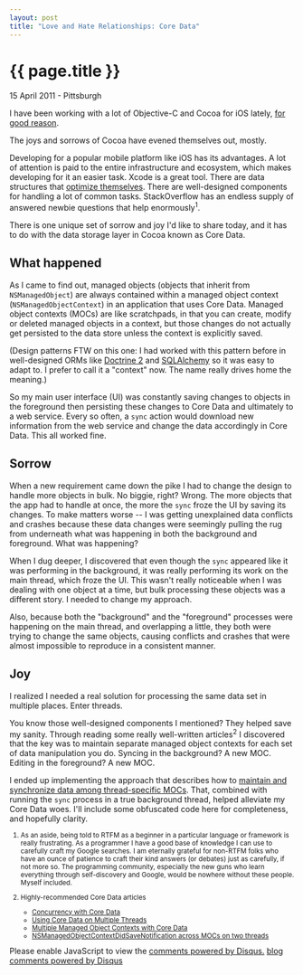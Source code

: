 ```yaml
---
layout: post
title: "Love and Hate Relationships: Core Data"
---
```


{{ page.title }}
================

<p class="meta">15 April 2011 - Pittsburgh</p>

I have been working with a lot of Objective-C and Cocoa for iOS lately, [for good reason][1].

The joys and sorrows of Cocoa have evened themselves out, mostly.

Developing for a popular mobile platform like iOS has its advantages. A lot of attention is paid to the entire infrastructure and ecosystem, which makes developing for it an easier task. Xcode is a great tool. There are data structures that [optimize themselves][2]. There are well-designed components for handling a lot of common tasks. StackOverflow has an endless supply of answered newbie questions that help enormously<sup class="reference">1</sup>.

There is one unique set of sorrow and joy I'd like to share today, and it has to do with the data storage layer in Cocoa known as Core Data.

## What happened

As I came to find out, managed objects (objects that inherit from `NSManagedObject`) are always contained within a managed object context (`NSManagedObjectContext`) in an application that uses Core Data. Managed object contexts (MOCs) are like scratchpads, in that you can create, modify or deleted managed objects in a context, but those changes do not actually get persisted to the data store unless the context is explicitly saved.

(Design patterns FTW on this one: I had worked with this pattern before in well-designed ORMs like [Doctrine 2][3] and [SQLAlchemy][4] so it was easy to adapt to. I prefer to call it a "context" now. The name really drives home the meaning.)

So my main user interface (UI) was constantly saving changes to objects in the foreground then persisting these changes to Core Data and ultimately to a web service. Every so often, a `sync` action would download new information from the web service and change the data accordingly in Core Data. This all worked fine.

## Sorrow

When a new requirement came down the pike I had to change the design to handle more objects in bulk. No biggie, right? Wrong. The more objects that the app had to handle at once, the more the `sync` froze the UI by saving its changes. To make matters worse -- I was getting unexplained data conflicts and crashes because these data changes were seemingly pulling the rug from underneath what was happening in both the background and foreground. What was happening?

When I dug deeper, I discovered that even though the `sync` appeared like it was performing in the background, it was really performing its work on the main thread, which froze the UI. This wasn't really noticeable when I was dealing with one object at a time, but bulk processing these objects was a different story. I needed to change my approach.

Also, because both the "background" and the "foreground" processes were happening on the main thread, and overlapping a little, they both were trying to change the same objects, causing conflicts and crashes that were almost impossible to reproduce in a consistent manner.

## Joy

I realized I needed a real solution for processing the same data set in multiple places. Enter threads.

You know those well-designed components I mentioned? They helped save my sanity. Through reading some really well-written articles<sup class="reference">2</sup> I discovered that the key was to maintain separate managed object contexts for each set of data manipulation you do. Syncing in the background? A new MOC. Editing in the foreground? A new MOC.

I ended up implementing the approach that describes how to [maintain and synchronize data among thread-specific MOCs][8]. That, combined with running the `sync` process in a true background thread, helped alleviate my Core Data woes. I'll include some obfuscated code here for completeness, and hopefully clarity.

<script src="https://gist.github.com/922466.js"> </script>





<small>

1. As an aside, being told to RTFM as a beginner in a particular language or framework is really frustrating. As a programmer I have a good base of knowledge I can use to carefully craft my Google searches. I am eternally grateful for non-RTFM folks who have an ounce of patience to craft their kind answers (or debates) just as carefully, if not more so. The programming community, especially the new guns who learn everything through self-discovery and Google, would be nowhere without these people. Myself included.

2. Highly-recommended Core Data articles
    * [Concurrency with Core Data][5]
    * [Using Core Data on Multiple Threads][6]
    * [Multiple Managed Object Contexts with Core Data][7]
    * [NSManagedObjectContextDidSaveNotification across MOCs on two threads][8]

</small>

[1]:http://www.itunes.com/app/axess

[2]:http://ridiculousfish.com/blog/archives/2005/12/23/array/

[3]:http://www.doctrine-project.org/docs/orm/2.0/en/tutorials/getting-started-xml-edition.html#obtaining-the-entitymanager

[4]:http://www.sqlalchemy.org/docs/orm/tutorial.html#creating-a-session

[5]:http://developer.apple.com/library/ios/#documentation/cocoa/conceptual/CoreData/Articles/cdConcurrency.html

[6]:http://www.duckrowing.com/2010/03/11/using-core-data-on-multiple-threads/

[7]:http://www.timisted.net/blog/archive/multiple-managed-object-contexts-with-core-data/

[8]:http://www.cocoabuilder.com/archive/cocoa/293250-nsmanagedobjectcontextdidsavenotification-across-mocs-on-two-threads.html#293295


<div id="disqus_thread"></div>
<script type="text/javascript">
    /* * * CONFIGURATION VARIABLES: EDIT BEFORE PASTING INTO YOUR WEBPAGE * * */
    var disqus_shortname = 'patcoll'; // required: replace example with your forum shortname

    // The following are highly recommended additional parameters. Remove the slashes in front to use.
    var disqus_identifier = '2011-04-15-love-hate-relationships-core-data';
    var disqus_url = 'http://www.patcoll.com/2011/04/15/love-hate-relationships-core-data.html';

    /* * * DON'T EDIT BELOW THIS LINE * * */
    (function() {
        var dsq = document.createElement('script'); dsq.type = 'text/javascript'; dsq.async = true;
        dsq.src = 'http://' + disqus_shortname + '.disqus.com/embed.js';
        (document.getElementsByTagName('head')[0] || document.getElementsByTagName('body')[0]).appendChild(dsq);
    })();
</script>
<noscript>Please enable JavaScript to view the <a href="http://disqus.com/?ref_noscript">comments powered by Disqus.</a></noscript>
<a href="http://disqus.com" class="dsq-brlink">blog comments powered by <span class="logo-disqus">Disqus</span></a>
